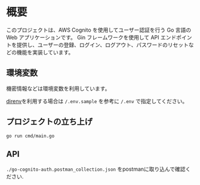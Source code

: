 # 概要

このプロジェクトは、AWS Cognito を使用してユーザー認証を行う Go 言語の Web アプリケーションです。
Gin フレームワークを使用して API エンドポイントを提供し、ユーザーの登録、ログイン、ログアウト、パスワードのリセットなどの機能を実装しています。

## 環境変数

機密情報などは環境変数を利用しています。

[direnv](https://github.com/direnv/direnv)を利用する場合は `/.env.sample` を参考に `/.env` で指定してください。

## プロジェクトの立ち上げ

```
go run cmd/main.go
```

## API

`./go-cognito-auth.postman_collection.json` をpostmanに取り込んで確認ください.
